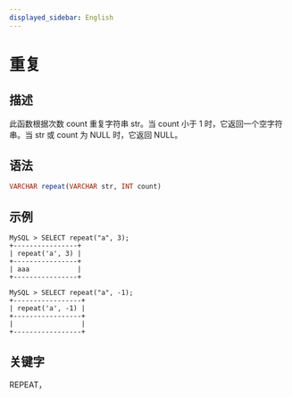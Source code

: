 ```yaml
---
displayed_sidebar: English
---
```


# 重复

## 描述

此函数根据次数 count 重复字符串 str。当 count 小于 1 时，它返回一个空字符串。当 str 或 count 为 NULL 时，它返回 NULL。

## 语法

```Haskell
VARCHAR repeat(VARCHAR str, INT count)
```

## 示例

```Plain
MySQL > SELECT repeat("a", 3);
+----------------+
| repeat('a', 3) |
+----------------+
| aaa            |
+----------------+

MySQL > SELECT repeat("a", -1);
+-----------------+
| repeat('a', -1) |
+-----------------+
|                 |
+-----------------+
```

## 关键字

REPEAT，
